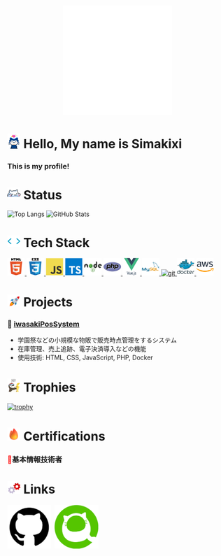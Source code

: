 <div align="center">
  <img src="images/Let&apos;sCODE.gif" width="250">
</div>

# <img src="images/Hello.gif" width="30"> Hello, My name is Simakixi
### This is my profile!

# <img src="images/猫タイピング.gif" width="30"> Status

![Top Langs](https://github-readme-stats.vercel.app/api/top-langs/?username=simakixi&layout=compact)
![GitHub Stats](https://github-readme-stats.vercel.app/api?username=simakixi&show_icons=true&theme=radical)

# <img src="images/skills.gif" width="30"> Tech Stack
<p align="left">
  <a href="https://www.w3.org/html/" target="_blank" rel="noreferrer">
    <img src="https://raw.githubusercontent.com/devicons/devicon/master/icons/html5/html5-original-wordmark.svg" alt="html5" width="40" height="40"/>
  </a>
  <a href="https://www.w3schools.com/css/" target="_blank" rel="noreferrer">
    <img src="https://raw.githubusercontent.com/devicons/devicon/master/icons/css3/css3-original-wordmark.svg" alt="css3" width="40" height="40"/>
  </a>
  <a href="https://developer.mozilla.org/en-US/docs/Web/JavaScript" target="_blank" rel="noreferrer">
    <img src="https://raw.githubusercontent.com/devicons/devicon/master/icons/javascript/javascript-original.svg" alt="javascript" width="40" height="40"/>
  </a>
  <a href="https://www.typescriptlang.org/" target="_blank" rel="noreferrer">
    <img src="https://raw.githubusercontent.com/devicons/devicon/master/icons/typescript/typescript-original.svg" alt="typescript" width="40" height="40"/>
  </a>
  <a href="https://nodejs.org" target="_blank" rel="noreferrer">
    <img src="https://raw.githubusercontent.com/devicons/devicon/master/icons/nodejs/nodejs-original-wordmark.svg" alt="nodejs" width="40" height="40"/>
  </a>
  <a href="https://www.php.net" target="_blank" rel="noreferrer">
    <img src="https://raw.githubusercontent.com/devicons/devicon/master/icons/php/php-original.svg" alt="php" width="40" height="40"/>
  </a>
  <a href="https://vuejs.org/" target="_blank" rel="noreferrer">
    <img src="https://raw.githubusercontent.com/devicons/devicon/master/icons/vuejs/vuejs-original-wordmark.svg" alt="vuejs" width="40" height="40"/>
  </a>
  <a href="https://www.mysql.com/" target="_blank" rel="noreferrer">
    <img src="https://raw.githubusercontent.com/devicons/devicon/master/icons/mysql/mysql-original-wordmark.svg" alt="mysql" width="40" height="40"/>
  </a>
  <a href="https://git-scm.com/" target="_blank" rel="noreferrer">
    <img src="https://www.vectorlogo.zone/logos/git-scm/git-scm-icon.svg" alt="git" width="40" height="40"/>
  </a>
  <a href="https://www.docker.com/" target="_blank" rel="noreferrer">
    <img src="https://raw.githubusercontent.com/devicons/devicon/master/icons/docker/docker-original-wordmark.svg" alt="docker" width="40" height="40"/>
  </a>
  <a href="https://aws.amazon.com" target="_blank" rel="noreferrer">
    <img src="https://raw.githubusercontent.com/devicons/devicon/master/icons/amazonwebservices/amazonwebservices-original-wordmark.svg" alt="aws" width="40" height="40"/>
  </a>
</p>

# <img src="images/Project.gif" width="30"> Projects

### 🔸 [iwasakiPosSystem](https://github.com/kurappy-14/iwasakiPosSystem)
- 学園祭などの小規模な物販で販売時点管理をするシステム
- 在庫管理、売上追跡、電子決済導入などの機能
- 使用技術: HTML, CSS, JavaScript, PHP, Docker

# <img src="images/Trophies.gif" width="30"> Trophies

[![trophy](https://github-profile-trophy.vercel.app/?username=simakixi)](https://github.com/simakixi/github-profile-trophy)

# <img src="images/fire.png" width="30"> Certifications
### <span style="color: red;">🔸</span>基本情報技術者

# <img src="images/Link.gif" width="30"> Links

<div style="display: flex; align-items: center; gap: 8px;">
  <a href="https://github.com/simakixi" target="_blank" rel="noopener noreferrer">
    <img src="images/github.png" alt="github" width="100" />
  </a>
  <a href="https://qiita.com/simakixi" target="_blank">
    <img src="images/qiita.png" alt="github" width="100" />
  </a>
</div>
